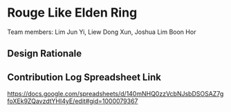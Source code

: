 # Rouge Like Elden Ring

Team members: Lim Jun Yi, Liew Dong Xun, Joshua Lim Boon Hor

## Design Rationale

## Contribution Log Spreadsheet Link
https://docs.google.com/spreadsheets/d/140mNHQ0zzVcbNJsbDSOSAZ7gfoXEk9ZQavzdtYHI4yE/edit#gid=1000079367
